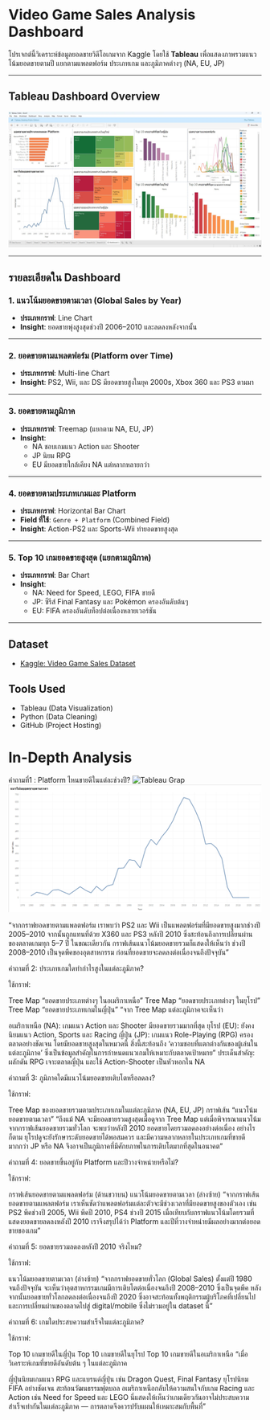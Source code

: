 #  Video Game Sales Analysis Dashboard

โปรเจกต์นี้วิเคราะห์ข้อมูลยอดขายวิดีโอเกมจาก Kaggle โดยใช้ **Tableau** เพื่อแสดงภาพรวมแนวโน้มยอดขายตามปี แยกตามแพลตฟอร์ม ประเภทเกม และภูมิภาคต่างๆ (NA, EU, JP)

---

##  Tableau Dashboard Overview

![Tableau Dashboard](image/Dashboad1.jpg)

---

##  รายละเอียดใน Dashboard

### 1.  แนวโน้มยอดขายตามเวลา (Global Sales by Year)
- **ประเภทกราฟ**: Line Chart
- **Insight**: ยอดขายพุ่งสูงสุดช่วงปี 2006–2010 และลดลงหลังจากนั้น

---

### 2.  ยอดขายตามแพลตฟอร์ม (Platform over Time)
- **ประเภทกราฟ**: Multi-line Chart
- **Insight**: PS2, Wii, และ DS มียอดขายสูงในยุค 2000s, Xbox 360 และ PS3 ตามมา

---

### 3.  ยอดขายตามภูมิภาค
- **ประเภทกราฟ**: Treemap (แยกตาม NA, EU, JP)
- **Insight**:
  - NA ชอบเกมแนว Action และ Shooter
  - JP นิยม RPG
  - EU มียอดขายใกล้เคียง NA แต่หลากหลายกว่า

---

### 4.  ยอดขายตามประเภทเกมและ Platform
- **ประเภทกราฟ**: Horizontal Bar Chart
- **Field ที่ใช้**: `Genre + Platform` (Combined Field)
- **Insight**: Action-PS2 และ Sports-Wii ทำยอดขายสูงสุด

---

### 5.  Top 10 เกมยอดขายสูงสุด (แยกตามภูมิภาค)
- **ประเภทกราฟ**: Bar Chart
- **Insight**: 
  - NA: Need for Speed, LEGO, FIFA ขายดี
  - JP: ซีรีส์ Final Fantasy และ Pokémon ครองอันดับต้นๆ
  - EU: FIFA ครองอันดับท็อปต่อเนื่องหลายเวอร์ชัน

---

##  Dataset
-  [Kaggle: Video Game Sales Dataset](https://www.kaggle.com/datasets/gregorut/videogamesales)

##  Tools Used
- Tableau (Data Visualization)
- Python (Data Cleaning)
- GitHub (Project Hosting)


# In-Depth Analysis

คำถามที่1 : Platform ไหนขายดีในแต่ละช่วงปี?
![Tableau Grap](image/image/ยอดขายตามแพลตฟอร์ม.png)
![Tableau Grap](image/แนวโน้มยอดขายตามเวลา.png)

“จากกราฟยอดขายตามแพลตฟอร์ม เราพบว่า PS2 และ Wii เป็นแพลตฟอร์มที่มียอดขายสูงมากช่วงปี 2005–2010 จากนั้นถูกแทนที่ด้วย X360 และ PS3 หลังปี 2010 ซึ่งสะท้อนถึงการเปลี่ยนผ่านของตลาดเกมทุก 5–7 ปี ในขณะเดียวกัน กราฟเส้นแนวโน้มยอดขายรวมก็แสดงให้เห็นว่า ช่วงปี 2008–2010 เป็นจุดพีคของอุตสาหกรรม ก่อนที่ยอดขายจะลดลงต่อเนื่องจนถึงปัจจุบัน”

คำถามที่ 2: ประเภทเกมใดทำกำไรสูงในแต่ละภูมิภาค?

ใช้กราฟ:

Tree Map “ยอดขายประเภทต่างๆ ในอเมริกาเหนือ”
Tree Map “ยอดขายประเภทต่างๆ ในยุโรป”
Tree Map “ยอดขายประเภทเกมในญี่ปุ่น”
“จาก Tree Map แต่ละภูมิภาคจะเห็นว่า

อเมริกาเหนือ (NA): เกมแนว Action และ Shooter มียอดขายรวมมากที่สุด
ยุโรป (EU): ยังคงนิยมแนว Action, Sports และ Racing
ญี่ปุ่น (JP): เกมแนว Role-Playing (RPG) ครองตลาดอย่างชัดเจน โดยมียอดขายสูงสุดในหมวดนี้ สิ่งนี้สะท้อนถึง ‘ความชอบที่แตกต่างกันของผู้เล่นในแต่ละภูมิภาค’ ซึ่งเป็นข้อมูลสำคัญในการกำหนดแนวเกมให้เหมาะกับตลาดเป้าหมาย”
ประเด็นสำคัญ: ผลักดัน RPG เจาะตลาดญี่ปุ่น และใช้ Action-Shooter เป็นหัวหอกใน NA

คำถามที่ 3: ภูมิภาคใดมีแนวโน้มยอดขายเติบโตหรือลดลง?

ใช้กราฟ:

Tree Map ของยอดขายรวมตามประเภทเกมในแต่ละภูมิภาค (NA, EU, JP)
กราฟเส้น “แนวโน้มยอดขายตามเวลา”
“ถึงแม้ NA จะมียอดขายรวมสูงสุดเมื่อดูจาก Tree Map แต่เมื่อพิจารณาแนวโน้มจากกราฟเส้นยอดขายรวมทั่วโลก จะพบว่าหลังปี 2010 ยอดขายโดยรวมลดลงอย่างต่อเนื่อง อย่างไรก็ตาม ยุโรปดูจะยังรักษาระดับยอดขายได้พอสมควร และมีความหลากหลายในประเภทเกมที่ขายดีมากกว่า JP หรือ NA จึงอาจเป็นภูมิภาคที่มีศักยภาพในการเติบโตมากที่สุดในอนาคต”

คำถามที่ 4: ยอดขายขึ้นอยู่กับ Platform และปีวางจำหน่ายหรือไม่?

ใช้กราฟ:

กราฟเส้นยอดขายตามแพลตฟอร์ม (ด้านขวาบน)
แนวโน้มยอดขายตามเวลา (ล่างซ้าย)
“จากกราฟเส้นยอดขายตามแพลตฟอร์ม เราเห็นชัดว่าแพลตฟอร์มแต่ละตัวจะมีช่วงเวลาที่มียอดขายสูงของตัวเอง เช่น PS2 พีคช่วงปี 2005, Wii พีคปี 2010, PS4 ช่วงปี 2015 เมื่อเทียบกับกราฟแนวโน้มโดยรวมที่แสดงยอดขายลดลงหลังปี 2010 เราจึงสรุปได้ว่า Platform และปีที่วางจำหน่ายมีผลอย่างมากต่อยอดขายของเกม”

คำถามที่ 5: ยอดขายรวมลดลงหลังปี 2010 จริงไหม?

ใช้กราฟ:

แนวโน้มยอดขายตามเวลา (ล่างซ้าย)
“จากกราฟยอดขายทั่วโลก (Global Sales) ตั้งแต่ปี 1980 จนถึงปัจจุบัน จะเห็นว่าอุตสาหกรรมเกมมีการเติบโตต่อเนื่องจนถึงปี 2008–2010 ซึ่งเป็นจุดพีค หลังจากนั้นยอดขายทั่วโลกลดลงต่อเนื่องจนถึงปี 2020 ซึ่งอาจสะท้อนทั้งพฤติกรรมผู้บริโภคที่เปลี่ยนไป และการเปลี่ยนผ่านของตลาดไปสู่ digital/mobile ซึ่งไม่รวมอยู่ใน dataset นี้”

คำถามที่ 6: เกมใดประสบความสำเร็จในแต่ละภูมิภาค?

ใช้กราฟ:

Top 10 เกมขายดีในญี่ปุ่น
Top 10 เกมขายดีในยุโรป
Top 10 เกมขายดีในอเมริกาเหนือ
“เมื่อวิเคราะห์เกมที่ขายดีอันดับต้น ๆ ในแต่ละภูมิภาค

ญี่ปุ่นนิยมเกมแนว RPG และแบรนด์ญี่ปุ่น เช่น Dragon Quest, Final Fantasy
ยุโรปนิยม FIFA อย่างชัดเจน สะท้อนวัฒนธรรมฟุตบอล
อเมริกาเหนือกลับให้ความสนใจกับเกม Racing และ Action เช่น Need for Speed และ LEGO นี่แสดงให้เห็นว่าเกมเดียวกันอาจไม่ประสบความสำเร็จเท่ากันในแต่ละภูมิภาค — การตลาดจึงควรปรับแผนให้เหมาะสมกับพื้นที่”
